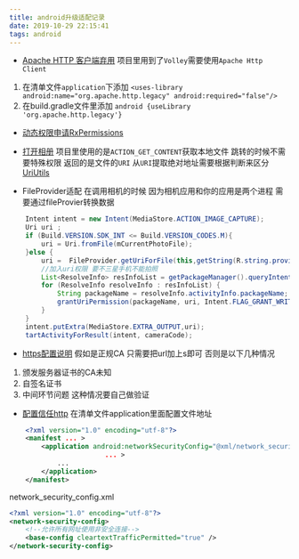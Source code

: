 ```yaml
---
title: android升级适配记录
date: 2019-10-29 22:15:41
tags: android
---
```

- [Apache HTTP 客户端弃用](https://developer.android.google.cn/about/versions/pie/android-9.0-changes-28?hl=zh_cn#apache-p)
项目里用到了`Volley`需要使用`Apache Http Client`
1. 在清单文件`application`下添加 `<uses-library android:name="org.apache.http.legacy" android:required="false"/>`
2. 在build.gradle文件里添加 `android {useLibrary 'org.apache.http.legacy'}`

- [动态权限申请RxPermissions](https://github.com/tbruyelle/RxPermissions)

- [打开相册](https://www.jianshu.com/p/7c6a53db8b12)
项目里使用的是`ACTION_GET_CONTENT`获取本地文件 跳转的时候不需要特殊权限 返回的是文件的`URI` 从`URI`提取绝对地址需要根据判断来区分[UriUtils](https://gist.github.com/tangtingyun/89c7da4d66e6f41b388ac00581f7ce23)

- FileProvider适配
在调用相机的时候 因为相机应用和你的应用是两个进程 需要通过fileProvier转换数据
```java
    Intent intent = new Intent(MediaStore.ACTION_IMAGE_CAPTURE);
    Uri uri ;
    if (Build.VERSION.SDK_INT <= Build.VERSION_CODES.M){
        uri = Uri.fromFile(mCurrentPhotoFile);
    }else {
        uri =  FileProvider.getUriForFile(this,getString(R.string.provider_str),mCurrentPhotoFile);
        //加入uri权限 要不三星手机不能拍照
        List<ResolveInfo> resInfoList = getPackageManager().queryIntentActivities(intent, PackageManager.MATCH_DEFAULT_ONLY;
        for (ResolveInfo resolveInfo : resInfoList) {
            String packageName = resolveInfo.activityInfo.packageName;
            grantUriPermission(packageName, uri, Intent.FLAG_GRANT_WRITE_URI_PERMISSION | Intent.FLAG_GRANT_READ_URI_PERMISSION);
        }
    }
    intent.putExtra(MediaStore.EXTRA_OUTPUT,uri);
    tartActivityForResult(intent, cameraCode);
```
- [https配置说明](https://developer.android.google.cn/training/articles/security-ssl?hl=zh_cn)
假如是正规CA 只需要把url加上s即可 否则是以下几种情况
1. 颁发服务器证书的CA未知
2. 自签名证书
3. 中间环节问题
这种情况要自己做验证

- [配置信任http](https://developer.android.google.cn/training/articles/security-config?hl=zh_cn)
在清单文件application里面配置文件地址
```xml
    <?xml version="1.0" encoding="utf-8"?>
    <manifest ... >
        <application android:networkSecurityConfig="@xml/network_security_config"
                        ... >
            ...
        </application>
    </manifest>
```
network_security_config.xml
```xml
<?xml version="1.0" encoding="utf-8"?>
<network-security-config>
    <!--允许所有网址使用非安全连接-->
    <base-config cleartextTrafficPermitted="true" />
</network-security-config>
```